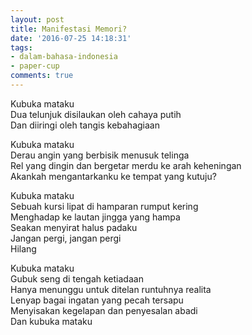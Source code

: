```yaml
---
layout: post
title: Manifestasi Memori?
date: '2016-07-25 14:18:31'
tags:
- dalam-bahasa-indonesia
- paper-cup
comments: true
---
```


Kubuka mataku  
Dua telunjuk disilaukan oleh cahaya putih  
Dan diiringi oleh tangis kebahagiaan

Kubuka mataku  
Derau angin yang berbisik menusuk telinga  
Rel yang dingin dan bergetar merdu ke arah keheningan  
Akankah mengantarkanku ke tempat yang kutuju?

Kubuka mataku  
Sebuah kursi lipat di hamparan rumput kering  
Menghadap ke lautan jingga yang hampa  
Seakan menyirat halus padaku  
Jangan pergi, jangan pergi  
Hilang

Kubuka mataku  
Gubuk seng di tengah ketiadaan  
Hanya menunggu untuk ditelan runtuhnya realita  
Lenyap bagai ingatan yang pecah tersapu  
Menyisakan kegelapan dan penyesalan abadi  
Dan kubuka mataku
